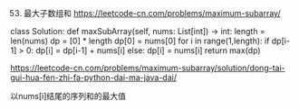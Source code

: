 53. 最大子数组和
https://leetcode-cn.com/problems/maximum-subarray/

class Solution:
    def maxSubArray(self, nums: List[int]) -> int:
        length = len(nums)
        dp = [0] * length
        dp[0] = nums[0]
        for i in range(1,length):
            if dp[i-1] > 0:
                dp[i] = dp[i-1] + nums[i]
            else:
                dp[i] = nums[i]
        return max(dp)

https://leetcode-cn.com/problems/maximum-subarray/solution/dong-tai-gui-hua-fen-zhi-fa-python-dai-ma-java-dai/

以nums[i]结尾的序列和的最大值